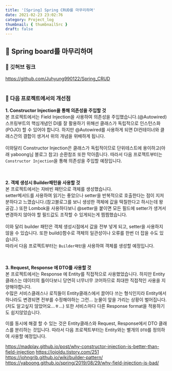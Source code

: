 ```yaml
---
title: '[Spring] Spring CRUD를 마무리하며'
date: 2021-02-23 23:02:76
category: Project_log
thumbnail: { thumbnailSrc }
draft: false
---
```



## 🌟 Spring board를 마무리하며

### 🎯 깃허브 링크 
https://github.com/Juhyung990122/Spring_CRUD
<br>
<br>

### 🎯 다음 프로젝트에서의 개선점
**1. Constructor Injection을 통해 의존성을 주입할 것**
<br>
본 프로젝트에서는 Field Injection을 사용하여 의존성을 주입했습니다.(@Autowired)<br>
스프링부트의 핵심개념인 DI를 잘 활용하기 위해선 클래스가 독립적으로 인스턴스화(POJO) 할 수 있어야 합니다.
하지만 @Autowired를 사용하게 되면 DI컨테이너와 클래스간의 결합이 생겨서 위의 개념을 위배하게 됩니다.
<br><br>
이와달리 Constructor Injection은 클래스가 독립적이므로 단위테스트에 용이하고(아래 yaboong님 블로그 참고) 순환참조 또한 막아줍니다. 따라서 다음 프로젝트부터는 `Constructor Injection`을 통해 의존성을 주입할 예정입니다.
<br><br><br>

**2. 객체 생성시 Builder패턴을 사용할 것**
<br>
본 프로젝트에서는 자바빈 패턴으로 객체를 생성했습니다. <br>
setter메서드를 사용하여 읽기는 좋았으나 setter을 반복적으로 호출한다는 점이 지저분하다고 느꼈습니다.(참고블로그를 보니 생성한 객체에 값을 떡칠한다고 하시는데 왕공감..) 또한 Lombok을 사용하다보니 @setter을 붙이면 모든 필드에 setter가 생겨서 변경하지 않아야 할 필드값도 조작할 수 있게되는게 찜찜했습니다.<br><br>
이와 달리 builder 패턴은 객체 생성시점에서 값을 전부 넣게 되고, setter을 사용하지 않을 수 있습니다.
또한 build()함수로 객체의 일관성이나 오류를 한번 더 잡을 수도 있습니다.<br>
따라서 다음 프로젝트부터는 `Builder패턴`을 사용하여 객체를 생성할 예정입니다.
<br><br><br>

**3. Request, Response 에 DTO를 사용할 것**
<br>
본 프로젝트에서는 Response 에 Entity를 직접적으로 사용했었습니다.
하지만 Entity 클래스는 데이터의 틀이다보니 당연히 너무너무 코어하므로 최대한 직접적인 사용을 지양해야합니다.<br>
수많은 서비스클래스나 로직들이 Entity클래스에서 끌어다 쓰는 형식인지라 Entity에서 하나라도 변경되면 전부를 수정해야하는 그런... 눈물이 앞을 가리는 상황이 벌어집니다.(저도 알고싶지 않았어요...ㅎ...)
또한 서비스마다 다른 Response format을 적용하기도 쉽지않았습니다.<br>

이를 동시에 해결 할 수 있는 것은 Entity클래스와 Request, Response에서 DTO 클래스를 분리하는 것입니다. 따라서 다음 프로젝트부터는 Entity와는 별개의 `DTO`를 정의하여 사용할 예정입니다.



https://madplay.github.io/post/why-constructor-injection-is-better-than-field-injection
https://jojoldu.tistory.com/251
https://johngrib.github.io/wiki/builder-pattern/
https://yaboong.github.io/spring/2019/08/29/why-field-injection-is-bad/

